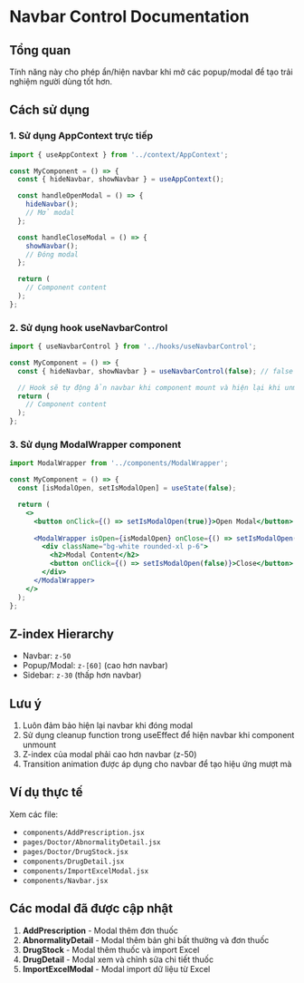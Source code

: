# Navbar Control Documentation

## Tổng quan
Tính năng này cho phép ẩn/hiện navbar khi mở các popup/modal để tạo trải nghiệm người dùng tốt hơn.

## Cách sử dụng

### 1. Sử dụng AppContext trực tiếp
```jsx
import { useAppContext } from '../context/AppContext';

const MyComponent = () => {
  const { hideNavbar, showNavbar } = useAppContext();

  const handleOpenModal = () => {
    hideNavbar();
    // Mở modal
  };

  const handleCloseModal = () => {
    showNavbar();
    // Đóng modal
  };

  return (
    // Component content
  );
};
```

### 2. Sử dụng hook useNavbarControl
```jsx
import { useNavbarControl } from '../hooks/useNavbarControl';

const MyComponent = () => {
  const { hideNavbar, showNavbar } = useNavbarControl(false); // false = ẩn navbar

  // Hook sẽ tự động ẩn navbar khi component mount và hiện lại khi unmount
  return (
    // Component content
  );
};
```

### 3. Sử dụng ModalWrapper component
```jsx
import ModalWrapper from '../components/ModalWrapper';

const MyComponent = () => {
  const [isModalOpen, setIsModalOpen] = useState(false);

  return (
    <>
      <button onClick={() => setIsModalOpen(true)}>Open Modal</button>
      
      <ModalWrapper isOpen={isModalOpen} onClose={() => setIsModalOpen(false)}>
        <div className="bg-white rounded-xl p-6">
          <h2>Modal Content</h2>
          <button onClick={() => setIsModalOpen(false)}>Close</button>
        </div>
      </ModalWrapper>
    </>
  );
};
```

## Z-index Hierarchy
- Navbar: `z-50`
- Popup/Modal: `z-[60]` (cao hơn navbar)
- Sidebar: `z-30` (thấp hơn navbar)

## Lưu ý
1. Luôn đảm bảo hiện lại navbar khi đóng modal
2. Sử dụng cleanup function trong useEffect để hiện navbar khi component unmount
3. Z-index của modal phải cao hơn navbar (z-50)
4. Transition animation được áp dụng cho navbar để tạo hiệu ứng mượt mà

## Ví dụ thực tế
Xem các file:
- `components/AddPrescription.jsx`
- `pages/Doctor/AbnormalityDetail.jsx`
- `pages/Doctor/DrugStock.jsx`
- `components/DrugDetail.jsx`
- `components/ImportExcelModal.jsx`
- `components/Navbar.jsx`

## Các modal đã được cập nhật
1. **AddPrescription** - Modal thêm đơn thuốc
2. **AbnormalityDetail** - Modal thêm bản ghi bất thường và đơn thuốc
3. **DrugStock** - Modal thêm thuốc và import Excel
4. **DrugDetail** - Modal xem và chỉnh sửa chi tiết thuốc
5. **ImportExcelModal** - Modal import dữ liệu từ Excel 